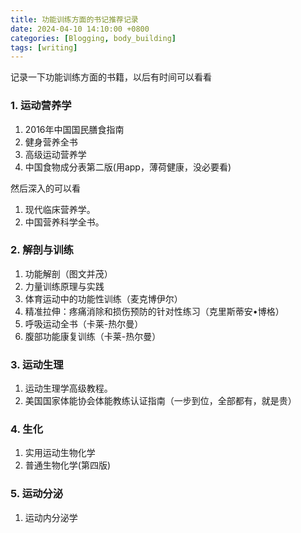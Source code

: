 ```yaml
---
title: 功能训练方面的书记推荐记录
date: 2024-04-10 14:10:00 +0800
categories: [Blogging, body_building]
tags: [writing]
---
```


记录一下功能训练方面的书籍，以后有时间可以看看

### 1. 运动营养学

1. 2016年中国国民膳食指南
2. 健身营养全书
3. 高级运动营养学
4. 中国食物成分表第二版(用app，薄荷健康，没必要看)

然后深入的可以看

1. 现代临床营养学。
2. 中国营养科学全书。

### 2. 解剖与训练

1. 功能解剖（图文并茂）
2. 力量训练原理与实践
3. 体育运动中的功能性训练（麦克博伊尔）
4. 精准拉伸：疼痛消除和损伤预防的针对性练习（克里斯蒂安•博格）
5. 呼吸运动全书（卡莱-热尔曼）
6. 腹部功能康复训练（卡莱-热尔曼）

### 3. 运动生理

1. 运动生理学高级教程。
2. 美国国家体能协会体能教练认证指南（一步到位，全部都有，就是贵）

### 4. 生化

1. 实用运动生物化学
2. 普通生物化学(第四版)

### 5. 运动分泌

1. 运动内分泌学
